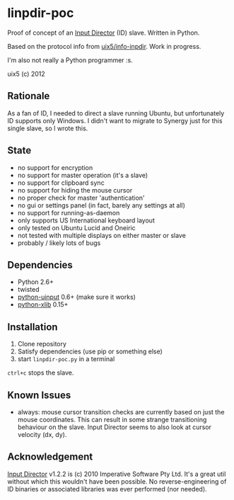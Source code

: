 linpdir-poc
===========

Proof of concept of an [Input Director][] (ID) slave. Written in Python.

Based on the protocol info from [uix5/info-inpdir][]. Work in progress.

I'm also not really a Python programmer :s.

uix5 (c) 2012


Rationale
---------

As a fan of ID, I needed to direct a slave running Ubuntu, but unfortunately
ID supports only Windows. I didn't want to migrate to Synergy just for this
single slave, so I wrote this.


State
-----

 * no support for encryption
 * no support for master operation (it's a slave)
 * no support for clipboard sync
 * no support for hiding the mouse cursor
 * no proper check for master 'authentication'
 * no gui or settings panel (in fact, barely any settings at all)
 * no support for running-as-daemon
 * only supports US International keyboard layout
 * only tested on Ubuntu Lucid and Oneiric
 * not tested with multiple displays on either master or slave
 * probably / likely lots of bugs


Dependencies
------------

 * Python 2.6+
 * twisted
 * [python-uinput][] 0.6+ (make sure it works)
 * [python-xlib][] 0.15+


Installation
------------

 1. Clone repository
 2. Satisfy dependencies (use pip or something else)
 3. start `linpdir-poc.py` in a terminal

`ctrl+c` stops the slave.


Known Issues
------------

 * always: mouse cursor transition checks are currently based on just the mouse 
   coordinates. This can result in some strange transitioning behaviour on the
   slave.
   Input Director seems to also look at cursor velocity (dx, dy).


Acknowledgement
---------------

[Input Director][] v1.2.2 is (c) 2010 Imperative Software Pty Ltd. It's a great
util without which this wouldn't have been possible. No reverse-engineering
of ID binaries or associated libraries was ever performed (nor needed).





[Input Director]:   http://www.inputdirector.com/
[uix5/info-inpdir]: https://github.com/uix5/info-inpdir
[python-uinput]:    http://tjjr.fi/sw/python-uinput/
[python-xlib]:      http://python-xlib.sourceforge.net/
